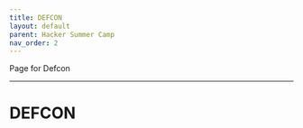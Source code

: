 ```yaml
---
title: DEFCON
layout: default
parent: Hacker Summer Camp
nav_order: 2
---
```

Page for Defcon

----

# DEFCON 